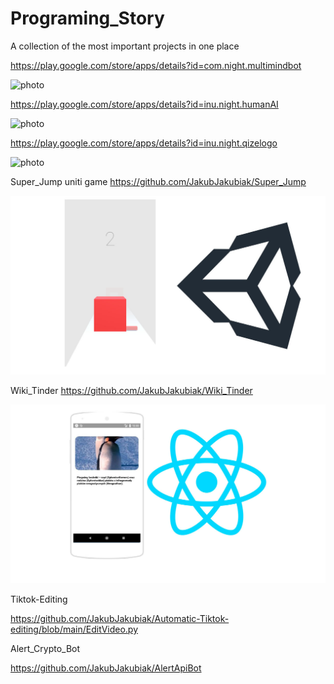 # Programing_Story

A collection of the most important projects in one place


https://play.google.com/store/apps/details?id=com.night.multimindbot

![photo](https://play-lh.googleusercontent.com/-WZofHSZ1X-CON8g-ZAOagOrStGFWACxdmqpj1xlo8bTIpJmd1TiUO5PSkgkLBkWZFfU=w2560-h1440-rw)


https://play.google.com/store/apps/details?id=inu.night.humanAI

![photo](https://play-lh.googleusercontent.com/1_pIdn7seSMs1cliQVh6t69AGAT7xJxYWGOeH54x1zKfSz8snSyZmN43CNDuXbh-RjjH=w2560-h1440-rw)


https://play.google.com/store/apps/details?id=inu.night.qizelogo

![photo](https://play-lh.googleusercontent.com/G6syde95yo0-gbNl-nX51K_TW-JRjTgIHCEj2WVA73vleSFSqQblAUPC-CShtrR5IA=w2560-h1440-rw)

Super_Jump uniti game 
https://github.com/JakubJakubiak/Super_Jump

![photo](https://raw.githubusercontent.com/JakubJakubiak/jakub-jakubiak-blog/master/src/images/super_jump.jpg)

Wiki_Tinder 
https://github.com/JakubJakubiak/Wiki_Tinder

![photo](https://raw.githubusercontent.com/JakubJakubiak/jakub-jakubiak-blog/master/src/images/Reactnativeexpo.jpg)


Tiktok-Editing 

https://github.com/JakubJakubiak/Automatic-Tiktok-editing/blob/main/EditVideo.py


Alert_Crypto_Bot

https://github.com/JakubJakubiak/AlertApiBot
